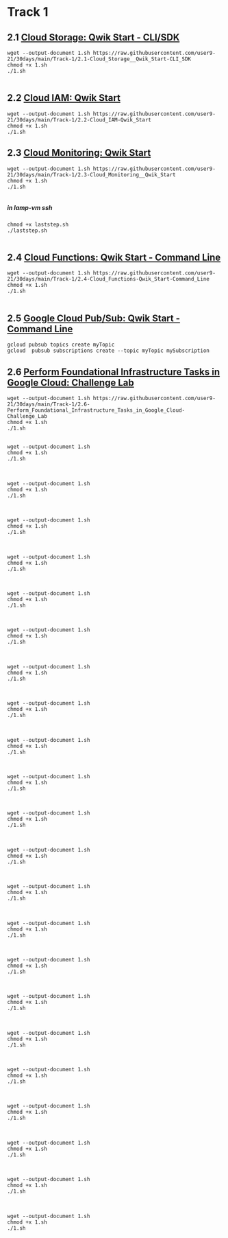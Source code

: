 # Track 1

## 2.1 [Cloud Storage: Qwik Start - CLI/SDK](https://www.cloudskillsboost.google/focuses/569?parent=catalog)
```
wget --output-document 1.sh https://raw.githubusercontent.com/user9-21/30days/main/Track-1/2.1-Cloud_Storage__Qwik_Start-CLI_SDK
chmod +x 1.sh
./1.sh


```
## 2.2 [Cloud IAM: Qwik Start](https://www.cloudskillsboost.google/focuses/551?parent=catalog)
```
wget --output-document 1.sh https://raw.githubusercontent.com/user9-21/30days/main/Track-1/2.2-Cloud_IAM-Qwik_Start
chmod +x 1.sh
./1.sh

```

## 2.3 [Cloud Monitoring: Qwik Start](https://www.cloudskillsboost.google/focuses/10599?parent=catalog)
```
wget --output-document 1.sh https://raw.githubusercontent.com/user9-21/30days/main/Track-1/2.3-Cloud_Monitoring__Qwik_Start
chmod +x 1.sh
./1.sh


```
##### in lamp-vm ssh
```
chmod +x laststep.sh
./laststep.sh


```
## 2.4 [Cloud Functions: Qwik Start - Command Line](https://www.cloudskillsboost.google/focuses/916?parent=catalog)
```
wget --output-document 1.sh https://raw.githubusercontent.com/user9-21/30days/main/Track-1/2.4-Cloud_Functions-Qwik_Start-Command_Line
chmod +x 1.sh
./1.sh


```

## 2.5 [Google Cloud Pub/Sub: Qwik Start - Command Line](https://www.cloudskillsboost.google/focuses/925?parent=catalog)
```
gcloud pubsub topics create myTopic
gcloud  pubsub subscriptions create --topic myTopic mySubscription

```

## 2.6 [Perform Foundational Infrastructure Tasks in Google Cloud: Challenge Lab](https://www.cloudskillsboost.google/focuses/10379?parent=catalog)
```
wget --output-document 1.sh https://raw.githubusercontent.com/user9-21/30days/main/Track-1/2.6-Perform_Foundational_Infrastructure_Tasks_in_Google_Cloud-Challenge_Lab
chmod +x 1.sh
./1.sh

```

## 
```
wget --output-document 1.sh 
chmod +x 1.sh
./1.sh


```

## 
```
wget --output-document 1.sh 
chmod +x 1.sh
./1.sh


```

## 
```
wget --output-document 1.sh 
chmod +x 1.sh
./1.sh


```
## 
```
wget --output-document 1.sh 
chmod +x 1.sh
./1.sh


```

## 
```
wget --output-document 1.sh 
chmod +x 1.sh
./1.sh


```

## 
```
wget --output-document 1.sh 
chmod +x 1.sh
./1.sh


```

## 
```
wget --output-document 1.sh 
chmod +x 1.sh
./1.sh


```
## 

```
wget --output-document 1.sh 
chmod +x 1.sh
./1.sh


```

## 
```
wget --output-document 1.sh 
chmod +x 1.sh
./1.sh


```

## 
```
wget --output-document 1.sh 
chmod +x 1.sh
./1.sh


```


## 
```
wget --output-document 1.sh 
chmod +x 1.sh
./1.sh


```

## 
```
wget --output-document 1.sh 
chmod +x 1.sh
./1.sh


```
## 
```
wget --output-document 1.sh 
chmod +x 1.sh
./1.sh


```

## 
```
wget --output-document 1.sh 
chmod +x 1.sh
./1.sh


```

## 
```
wget --output-document 1.sh 
chmod +x 1.sh
./1.sh


```
## 
```
wget --output-document 1.sh 
chmod +x 1.sh
./1.sh


```

## 
```
wget --output-document 1.sh 
chmod +x 1.sh
./1.sh


```

## 
```
wget --output-document 1.sh 
chmod +x 1.sh
./1.sh


```

## 
```
wget --output-document 1.sh 
chmod +x 1.sh
./1.sh


```
## 

```
wget --output-document 1.sh 
chmod +x 1.sh
./1.sh


```

## 
```
wget --output-document 1.sh 
chmod +x 1.sh
./1.sh


```

## 
```
wget --output-document 1.sh 
chmod +x 1.sh
./1.sh


```

